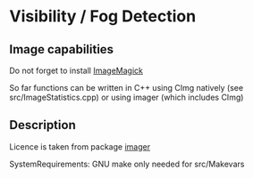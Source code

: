 # Visibility / Fog Detection

## Image capabilities
Do not forget to install [ImageMagick](http://www.imagemagick.org/script/binary-releases.php)

So far functions can be written in C++ using CImg natively (see 
src/ImageStatistics.cpp) or using imager (which includes CImg)

## Description
Licence is taken from package [imager](https://cran.r-project.org/web/packages/imager/index.html)

SystemRequirements: GNU make only needed for src/Makevars
